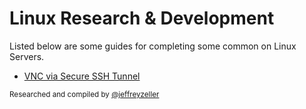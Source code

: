 # Linux Research & Development
Listed below are some guides for completing some common on Linux Servers.

* [VNC via Secure SSH Tunnel](https://github.com/jeffreyzeller/CybersecurityPortfolio/blob/3c3edf4261b04337107b8047a57a13febea49b90/Linux/VNC%20SSH%20Tunnel/README.md)

<sub>Researched and compiled by [@jeffreyzeller](https://github.com/jeffreyzeller)</sub>